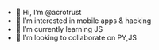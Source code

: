 - 👋 Hi, I’m @acrotrust
- 👀 I’m interested in mobile apps & hacking
- 🌱 I’m currently learning JS
- 💞️ I’m looking to collaborate on PY,JS 


<!---
acrotrust/acrotrust is a ✨ special ✨ repository because its `README.md` (this file) appears on your GitHub profile.
You can click the Preview link to take a look at your changes.
--->
